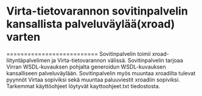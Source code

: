 # Virta-tietovarannon sovitinpalvelin kansallista palveluväylää(xroad) varten
==========================
Sovitinpalvelin toimii xroad-liityntäpalvelimen ja Virta-tietovarannon välissä. Sovitinpalvelin tarjoaa Virran WSDL-kuvauksen pohjalta generoidun WSDL-kuvauksen kansalliseen palveluväylään. Sovitinpalvelin myös muuntaa xroadilta tulevat pyynnöt Virtaa sopiviksi sekä muuntaa paluuviestit xroadiin sopiviksi. Tarkemmat käyttöohjeet löytyvät kayttoohjeet.txt tiedostosta.
